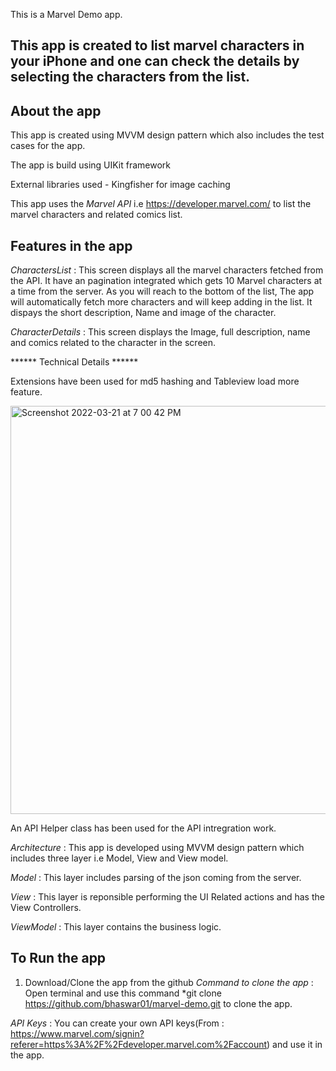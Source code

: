 This is a Marvel Demo app.

## This app is created to list marvel characters in your iPhone and one can check the details by selecting the characters from the list.    

## About the app

This app is created using MVVM design pattern which also includes the test cases for the app.

The app is build using UIKit framework

External libraries used - Kingfisher for image caching

This app uses the *Marvel API* i.e https://developer.marvel.com/ to list the marvel characters and related comics list.

## Features in the app

*CharactersList* : This screen displays all the marvel characters fetched from the API. It have an pagination integrated which gets 10 Marvel characters at a time from the server. As you will reach to the bottom of the list, The app will automatically fetch more characters and will keep adding in the list. It dispays the short description, Name and image of the character.

*CharacterDetails* : This screen displays the Image, full description, name and comics related to the character in the screen.


****** Technical Details ******

Extensions have been used for md5 hashing and Tableview load more feature.

<img width="653" alt="Screenshot 2022-03-21 at 7 00 42 PM" src="https://user-images.githubusercontent.com/92414686/159271324-23150652-b498-41bf-b56c-5a434057e35b.png">


An API Helper class has been used for the API intregration work.

*Architecture* : This app is developed using MVVM design pattern which includes three layer i.e Model, View and View model.

*Model* : This layer includes parsing of the json coming from the server.

*View* : This layer is reponsible performing the UI Related actions and has the View Controllers.

*ViewModel* : This layer contains the business logic.

## To Run the app

1. Download/Clone the app from the github
*Command to clone the app* : Open terminal and use this command *git clone https://github.com/bhaswar01/marvel-demo.git to clone the app.

*API Keys* : You can create your own API keys(From : https://www.marvel.com/signin?referer=https%3A%2F%2Fdeveloper.marvel.com%2Faccount) and use it in the app.
